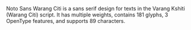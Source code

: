 Noto Sans Warang Citi is a sans serif design for texts in the Varang Kshiti (Warang Citi) script. It has multiple weights, contains 181 glyphs, 3 OpenType features, and supports 89 characters.
